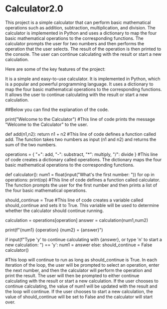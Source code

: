 # Calculator2.0

This project is a simple calculator that can perform basic mathematical operations such as addition, subtraction, multiplication, and division. The calculator is implemented in Python and uses a dictionary to map the four basic mathematical operations to the corresponding functions. The calculator prompts the user for two numbers and then performs the operation that the user selects. The result of the operation is then printed to the console. The user can continue calculating with the result or start a new calculation.

Here are some of the key features of the project:

It is a simple and easy-to-use calculator.
It is implemented in Python, which is a popular and powerful programming language.
It uses a dictionary to map the four basic mathematical operations to the corresponding functions.
It allows the user to continue calculating with the result or start a new calculation.

##Below you can find the explanation of the code.


print("Welcome to the Calculator")
#This line of code prints the message "Welcome to the Calculator" to the user.

def add(n1,n2):
    return n1 + n2
#This line of code defines a function called add. The function takes two numbers as input (n1 and n2) and returns the sum of the two numbers.

operations = {
    "+": add,
    "-": substract,
    "*": multiply,
    "/": divide
}
#This line of code creates a dictionary called operations. The dictionary maps the four basic mathematical operations to the corresponding functions.

def calculator():
    num1 = float(input("What's the first number: "))
    for op in operations:
        print(op)
#This line of code defines a function called calculator. The function prompts the user for the first number and then prints a list of the four basic mathematical operations.

should_continue = True
#This line of code creates a variable called should_continue and sets it to True. This variable will be used to determine whether the calculator should continue running.

calculation = operations[operation]
answer = calculation(num1,num2)

print(f"{num1} {operation} {num2} = {answer}")

if input(f"Type 'y' to continue calculating with {answer}, or type 'n' to start a new calculation: ") == 'y':
    num1 = answer
else:
    should_continue = False
    calculator()

#This loop will continue to run as long as should_continue is True. In each iteration of the loop, the user will be prompted to select an operation, enter the next number, and then the calculator will perform the operation and print the result. The user will then be prompted to either continue calculating with the result or start a new calculation. If the user chooses to continue calculating, the value of num1 will be updated with the result and the loop will continue. If the user chooses to start a new calculation, the value of should_continue will be set to False and the calculator will start over.
